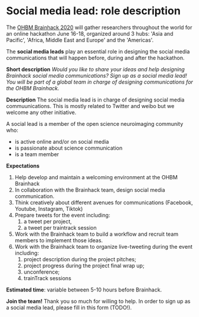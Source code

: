 # Social media lead: role description

The [OHBM Brainhack 2020](https://ohbm.github.io/hackathon2020/) will gather researchers throughout
the world for an online hackathon June 16-18, organized around 3 hubs: 'Asia and Pacific', 'Africa,
Middle East and Europe' and the 'Americas'.

The **social media leads** play an essential role in designing the social media communications that
will happen before, during and after the hackathon.

**Short description**
*Would you like to share your ideas and help designing Brainhack social media communications? Sign up
as a social media lead! You will be part of a global team in charge of designing communications for
the OHBM Brainhack.*

**Description**
The social media lead is in charge of designing social media commuunications. This is mostly related
to Twitter and weibo but we welcome any other initiative.

A social lead is a member of the open science neuroimaging community who:
-   is active online and/or on social media
-   is passionate about science communication
-   is a team member

**Expectations**
1. Help develop and maintain a welcoming environment at the OHBM Brainhack
2. In collaboration with the Brainhack team, design social media communication.
3. Think creatively about different avenues for communications (Facebook, Youtube, Instagram, Tiktok)
4. Prepare tweets for the event including:
   1. a tweet per project,
   2. a tweet per traintrack session
6. Work with the Brainhack team to build a workflow and recruit team members to implement those ideas.
7. Work with the Brainhack team to organize live-tweeting during the event including:
   1. project description during the project pitches;
   2. project progress during the project final wrap up;
   3. unconference;
   4. trainTrack sessions

**Estimated time**: variable between 5-10 hours before Brainhack.

**Join the team!** Thank you so much for willing to help. In order to sign up as a social media lead,
please fill in this form (TODO!).
